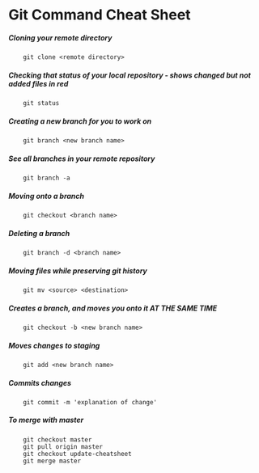 # Git Command Cheat Sheet

##### Cloning your remote directory
		git clone <remote directory>

##### Checking that status of your local repository - shows changed but not added files in red
		git status

##### Creating a new branch for you to work on
		git branch <new branch name>

##### See all branches in your remote repository
		git branch -a

##### Moving onto a branch
		git checkout <branch name>

##### Deleting a branch
		git branch -d <branch name>

##### Moving files while preserving git history
		git mv <source> <destination>

##### Creates a branch, and moves you onto it AT THE SAME TIME
		git checkout -b <new branch name>

##### Moves changes to staging
		git add <new branch name>

##### Commits changes
		git commit -m 'explanation of change'

##### To merge with master
		git checkout master
		git pull origin master
		git checkout update-cheatsheet
		git merge master